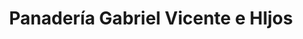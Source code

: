 ---
title: "Panadería Gabriel Vicente e HIjos"
url: /fuentes-de-onoro/panaderia-gabriel-vicente-e-hijos/
shop: panadería
---
